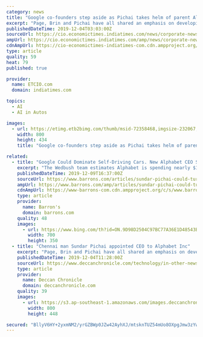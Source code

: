 ```yaml
---
category: news
title: "Google co-founders step aside as Pichai takes helm of parent Alphabet"
excerpt: "Page, Brin and Pichai have all shared an emphasis on developing artificial intelligence software to make web searching ... dozen companies including self-driving car technology business Waymo and health care software company Verily, emerged in 2015 as ..."
publishedDateTime: 2019-12-04T03:03:00Z
sourceUrl: https://cio.economictimes.indiatimes.com/news/corporate-news/google-co-founders-step-aside-as-pichai-takes-helm-of-parent-alphabet/72358468
ampUrl: https://cio.economictimes.indiatimes.com/amp/news/corporate-news/google-co-founders-step-aside-as-pichai-takes-helm-of-parent-alphabet/72358468
cdnAmpUrl: https://cio-economictimes-indiatimes-com.cdn.ampproject.org/c/s/cio.economictimes.indiatimes.com/amp/news/corporate-news/google-co-founders-step-aside-as-pichai-takes-helm-of-parent-alphabet/72358468
type: article
quality: 59
heat: 79
published: true

provider:
  name: ETCIO.com
  domain: indiatimes.com

topics:
  - AI
  - AI in Autos

images:
  - url: https://etimg.etb2bimg.com/thumb/msid-72358468,imgsize-232067,width-800,height-434,overlay-etcio/google-co-founders-step-aside-as-pichai-takes-helm-of-parent-alphabet.jpg
    width: 800
    height: 434
    title: "Google co-founders step aside as Pichai takes helm of parent Alphabet"

related:
  - title: "Google Could Dominate Self-Driving Cars. New Alphabet CEO Sundar Pichai Could Make It Happen."
    excerpt: "The Wedbush team estimates Alphabet is spending nearly $1 billion a year on its self-driving fleet and technology, well ahead of Uber from a research and development perspective. The Wedbush team notes that most of Waymo’s contribution to autonomous ride-share vehicles comes from a partnership with Lyft. Last year the company launched its own ..."
    publishedDateTime: 2019-12-09T16:37:00Z
    sourceUrl: https://www.barrons.com/articles/sundar-pichai-could-turn-googles-autonomous-vehicles-into-a-bigger-powerhouse-51575889200
    ampUrl: https://www.barrons.com/amp/articles/sundar-pichai-could-turn-googles-autonomous-vehicles-into-a-bigger-powerhouse-51575889200
    cdnAmpUrl: https://www-barrons-com.cdn.ampproject.org/c/s/www.barrons.com/amp/articles/sundar-pichai-could-turn-googles-autonomous-vehicles-into-a-bigger-powerhouse-51575889200
    type: article
    provider:
      name: Barron's
      domain: barrons.com
    quality: 48
    images:
      - url: https://www.bing.com/th?id=ON.9D98D2504C97BC77A36E1D48543B5C97
        width: 700
        height: 350
  - title: "Chennai man Sundar Pichai appointed CEO to Alphabet Inc"
    excerpt: "Page, Brin and Pichai have all shared an emphasis on developing artificial intelligence software to make web searching ... dozen companies including self-driving car technology business Waymo and health care software company Verily, emerged in 2015 as ..."
    publishedDateTime: 2019-12-04T11:28:00Z
    sourceUrl: https://www.deccanchronicle.com/technology/in-other-news/041219/chennai-man-sundar-pichai-appointed-ceo-to-alphabet-inc.html
    type: article
    provider:
      name: Deccan Chronicle
      domain: deccanchronicle.com
    quality: 39
    images:
      - url: https://s3.ap-southeast-1.amazonaws.com/images.deccanchronicle.com/dc-Cover-voqfdltfg3i410aaa7tbavr7c5-20170501163249.Medi.jpeg
        width: 800
        height: 448

secured: "BllyV6HY+2yxmNM2/yrGZBWp0JZw42AyhXJ/mtsknTUZ54mUo8OXpgJmw3zYwCkYDTLtmchvjppKb70l2aipZ0YSbHfDCNSTi/pMnPZbO18t+iclBg5fQP9gj4/J/hffaT1kteoaEhqS0j8RJ6SsZ5YC3S7SL8Z2/LuCF6UJ5vtF2L2ap4oS1Ey9MGGLJgnaJWw3vMiTFNAk37pOOI2EQWpHsSP+KMTww1hmOkzk/kKUdsJdjGcyYvzb6nvKmbWwf5bSv9uWGB0hiHQrWAP5SA==;UZ6Av+ahU9ttS/YjpVYgVg=="
---
```


